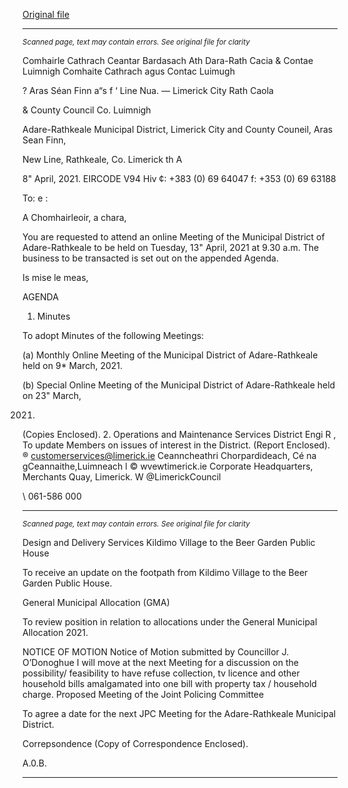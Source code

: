 [Original file](https://www.limerick.ie/sites/default/files/media/documents/2021-04/00-agenda-13th-april-2021.pdf)

---
*<small>Scanned page, text may contain errors. See original file for clarity</small>*  

Comhairle Cathrach Ceantar Bardasach Ath Dara-Rath Cacia
& Contae Luimnigh Comhaite Cathrach agus Contac Luimugh

? Aras Séan Finn
a“s f ‘ Line Nua.
— Limerick City Rath Caola

& County Council Co. Luimnigh

Adare-Rathkeale Municipal District,
Limerick City and County Couneil,
Aras Sean Finn,

New Line,
Rathkeale,
Co. Limerick
th A

8" April, 2021. EIRCODE V94 Hiv
¢: +383 (0) 69 64047
f: +353 (0) 69 63188

To: e :

A Chomhairleoir, a chara,

You are requested to attend an online Meeting of the Municipal District of Adare-Rathkeale to be
held on Tuesday, 13" April, 2021 at 9.30 a.m. The business to be transacted is set out on the
appended Agenda.

Is mise le meas,

AGENDA
1. Minutes

To adopt Minutes of the following Meetings:

(a) Monthly Online Meeting of the Municipal District of Adare-Rathkeale held on 9* March,
2021.

(b) Special Online Meeting of the Municipal District of Adare-Rathkeale held on 23" March,

2021.
(Copies Enclosed).
2. Operations and Maintenance Services
District Engi R ,
To update Members on issues of interest in the District.
(Report Enclosed).
® customerservices@limerick.ie
Ceanncheathri Chorpardideach, Cé na gCeannaithe,Luimneach l © wvewtimerick.ie
Corporate Headquarters, Merchants Quay, Limerick. W @LimerickCouncil

\ 061-586 000


---
*<small>Scanned page, text may contain errors. See original file for clarity</small>*  

Design and Delivery Services
Kildimo Village to the Beer Garden Public House

To receive an update on the footpath from Kildimo Village to the Beer Garden Public
House.

General Municipal Allocation (GMA)

To review position in relation to allocations under the General Municipal Allocation 2021.

NOTICE OF MOTION
Notice of Motion submitted by Councillor J. O’Donoghue
I will move at the next Meeting for a discussion on the possibility/ feasibility to have
refuse collection, tv licence and other household bills amalgamated into one bill with
property tax / household charge.
Proposed Meeting of the Joint Policing Committee

To agree a date for the next JPC Meeting for the Adare-Rathkeale Municipal District.

Correpsondence
(Copy of Correspondence Enclosed).

A.0.B.


---
